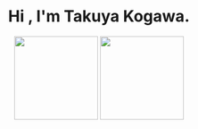 <h1 align="center">
  Hi , I'm Takuya Kogawa.
</h1>

<p align="center">
  <img alt="" height="150px" src="https://github-readme-stats.vercel.app/api/top-langs/?username=rereal7&hide_title=true&include_all_commits=true&count_private=true&hide=Blade,Twig,Hack&langs_count=6&layout=compact&theme=nord">
  <img alt="" height="150px" src="https://github-readme-stats.vercel.app/api?username=rereal7&hide_title=true&langs_count=4&show_icons=true&count_private=true&theme=nord">
</p>
